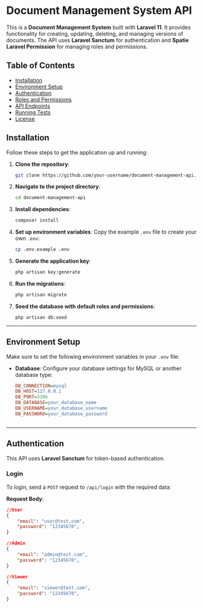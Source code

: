 # Document Management System API

This is a **Document Management System** built with **Laravel 11**. It provides functionality for creating, updating, deleting, and managing versions of documents. The API uses **Laravel Sanctum** for authentication and **Spatie Laravel Permission** for managing roles and permissions.

## Table of Contents
- [Installation](#installation)
- [Environment Setup](#environment-setup)
- [Authentication](#authentication)
- [Roles and Permissions](#roles-and-permissions)
- [API Endpoints](#api-endpoints)
- [Running Tests](#running-tests)
- [License](#license)

## Installation

Follow these steps to get the application up and running:

1. **Clone the repository**:
    ```bash
    git clone https://github.com/your-username/document-management-api.git
    ```

2. **Navigate to the project directory**:
    ```bash
    cd document-management-api
    ```

3. **Install dependencies**:
    ```bash
    composer install
    ```

4. **Set up environment variables**:
    Copy the example `.env` file to create your own `.env`:
    ```bash
    cp .env.example .env
    ```

5. **Generate the application key**:
    ```bash
    php artisan key:generate
    ```

6. **Run the migrations**:
    ```bash
    php artisan migrate
    ```

7. **Seed the database with default roles and permissions**:
    ```bash
    php artisan db:seed
    ```

---

## Environment Setup

Make sure to set the following environment variables in your `.env` file:

- **Database**: Configure your database settings for MySQL or another database type:
    ```ini
    DB_CONNECTION=mysql
    DB_HOST=127.0.0.1
    DB_PORT=3306
    DB_DATABASE=your_database_name
    DB_USERNAME=your_database_username
    DB_PASSWORD=your_database_password
    ```

    ```

---

## Authentication

This API uses **Laravel Sanctum** for token-based authentication.

### Login

To login, send a `POST` request to `/api/login` with the required data:

**Request Body**:
```json
//User
{
    "email": "user@test.com",
    "password": "12345678",
}

//Admin
{
    "email": "admin@test.com",
    "password": "12345678",
}

//Viewer
{
    "email": "viewer@test.com",
    "password": "12345678",
}
